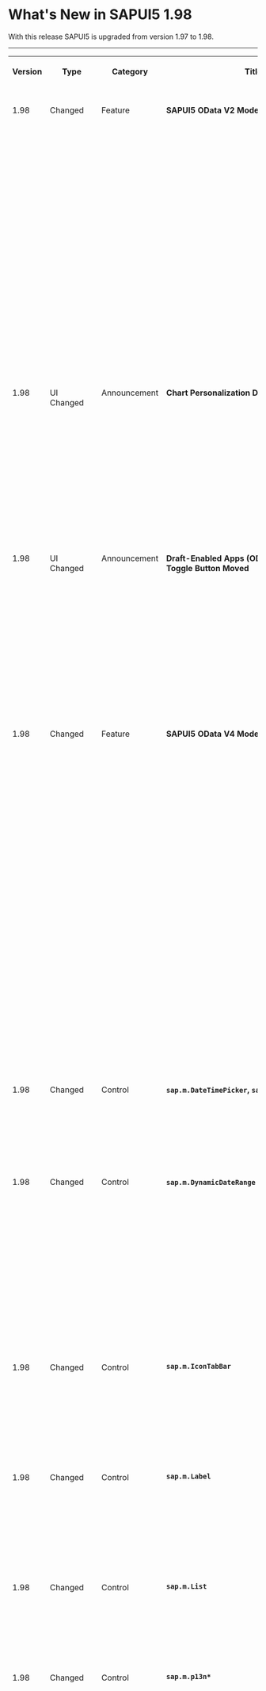 <!-- loiod9f16f2262a947ef9cd5b58f11c54b6e -->

# What's New in SAPUI5 1.98

With this release SAPUI5 is upgraded from version 1.97 to 1.98.



** **


<table>
<tr>
<th valign="top">

Version



</th>
<th valign="top">

Type



</th>
<th valign="top">

Category



</th>
<th valign="top">

Title



</th>
<th valign="top">

Description



</th>
<th valign="top">

Action



</th>
<th valign="top">

Available as of



</th>
</tr>
<tr>
<td valign="top">

 1.98 



</td>
<td valign="top">

 Changed 



</td>
<td valign="top">

 Feature 



</td>
<td valign="top">

 **SAPUI5 OData V2 Model** 



</td>
<td valign="top">

**SAPUI5 OData V2 Model**

The new version of the SAPUI5 OData V2 model introduces the following features:

-   The `sap.ui.model.odata.v2.ODataListBinding#create` method, which allows to create transient entries in a list binding similar to its counterpart in the OData V4 model. For more information, see [Creating Entities](../04_Essentials/odata-v2-model-6c47b2b.md#loio4c4cd99af9b14e08bb72470cc7cabff4).

-   You can now create inactive contexts using `sap.ui.model.odata.v2.ODataListBinding#create`. There is no POST request for an inactive context. The context will become active as soon as any of its properties is changed. Once this happens, the `createActivate` event is raised, enabling the application to create a new inactive context.

    Inactive contexts do not influence `sap.ui.model.odata.v2.ODataListBinding#getCount`. They are neither pending changes nor are they reset by `sap.ui.model.odata.v2.ODataModel#resetChanges`. For more information, see [Creating Entities](../04_Essentials/odata-v2-model-6c47b2b.md#loio4c4cd99af9b14e08bb72470cc7cabff4).

-   The `getAllCurrentContexts` method for list bindings returns all current contexts without raising a request.For more information, see [`sap.ui.model.ListBinding#getAllCurrentContexts`](https://ui5.sap.com/#/api/sap.ui.model.ListBinding%23methods/getAllCurrentContexts).


<sub>Changed•Feature•Info Only•1.98</sub>



</td>
<td valign="top">

Info Only



</td>
<td valign="top">

2022-01-27



</td>
</tr>
<tr>
<td valign="top">

 1.98 



</td>
<td valign="top">

 UI Changed 



</td>
<td valign="top">

 Announcement 



</td>
<td valign="top">

 **Chart Personalization Dialog Updated** 



</td>
<td valign="top">

**Chart Personalization Dialog Updated**

> ### Note:  
> The following information concerns important changes for end users. These changes may require end users to adjust and/or test cases to be adapted, but they won't stop or disrupt software or processes.

We have improved the dialog based on UX research. The panel for the dimension and measure selection has been updated and the option to select a chart type has been removed from the dialog. The switch is now available from the *Chart* toolbar.

<sub>UI Changed•Announcement•Info Only•1.98</sub>



</td>
<td valign="top">

 Info Only 



</td>
<td valign="top">

2022-01-27



</td>
</tr>
<tr>
<td valign="top">

 1.98 



</td>
<td valign="top">

 UI Changed 



</td>
<td valign="top">

 Announcement 



</td>
<td valign="top">

 **Draft-Enabled Apps \(OData V2\): Draft Toggle Button Moved** 



</td>
<td valign="top">

**Draft-Enabled Apps \(OData V2\): Draft Toggle Button Moved**

> ### Note:  
> The following information concerns important changes for end users. These changes may require end users to adjust and/or test cases to be adapted, but they won't stop or disrupt software or processes.

In draft-enabled list reports and object pages, the *Hide/Show Draft Values* toggle button has been removed from the toolbar. The option to hide or show draft values can now be found in the *Editing Status* dropdown list. For more information, see [Toggling Between Draft and Saved Values](../06_SAP_Fiori_Elements/toggling-between-draft-and-saved-values-fd3950a.md).

<sub>UI Changed•Announcement•Info Only•1.98</sub>



</td>
<td valign="top">

 Info Only 



</td>
<td valign="top">

2022-01-27



</td>
</tr>
<tr>
<td valign="top">

 1.98 



</td>
<td valign="top">

 Changed 



</td>
<td valign="top">

 Feature 



</td>
<td valign="top">

 **SAPUI5 OData V4 Model** 



</td>
<td valign="top">

**SAPUI5 OData V4 Model**

The new version of the SAPUI5 OData V4 model introduces the following features:

-   You can now replace a row context of a list with a sibling entity of the same collection. The sibling entity must be available as a :1 navigation property and is accessed with an operation binding. For more information, see [Draft Handling with the OData V4 Model](../04_Essentials/draft-handling-with-the-odata-v4-model-40986e6.md).

-   An application can now create inactive contexts in a list binding using the `bInactive` parameter of `sap.ui.model.odata.v4.ODataListBinding#create`, provided the update group of the binding is an `Auto` group. There is no POST request for an inactive context. The context will become active as soon as any of its properties is changed. Once this happens, the `createActivate` event is raised, enabling the application to create a new inactive context.

    Inactive contexts do not influence `sap.ui.model.odata.v4.ODataListBinding#getCount`. They are neither pending changes nor are they reset by `sap.ui.model.odata.v4.ODataListBinding#resetChanges` or `sap.ui.model.odata.v4.ODataModel#resetChanges`. For more information, see [Creating an Entity](../04_Essentials/creating-an-entity-c9723f8.md).

-   The `sap.ui.model.odata.v4.ODataListBinding#getAllCurrentContexts` method returns all current contexts without raising a request.

-   The experimental `sap.ui.model.odata.v4.ODataContextBinding#moveEntityTo` method introduced with SAPUI5 1.95 is deprecated.


<sub>Changed•Feature•Info Only•1.98</sub>



</td>
<td valign="top">

 Info Only 



</td>
<td valign="top">

2022-01-27



</td>
</tr>
<tr>
<td valign="top">

 1.98 



</td>
<td valign="top">

 Changed 



</td>
<td valign="top">

 Control 



</td>
<td valign="top">

 **`sap.m.DateTimePicker`, `sap.m.TimePicker`** 



</td>
<td valign="top">

**`sap.m.DateTimePicker`, `sap.m.TimePicker`**

We have introduced a shortcut button that focuses the current time. The button is shown if the new `showCurrentTimeButton` property is set to true. For more information, see the [API Reference](https://ui5.sap.com/#/api/sap.m.TimePicker) and the [Sample](https://ui5.sap.com/#/entity/sap.m.TimePicker/sample/sap.m.sample.TimePicker).

<sub>Changed•Control•Info Only•1.98</sub>



</td>
<td valign="top">

 Info Only 



</td>
<td valign="top">

2022-01-27



</td>
</tr>
<tr>
<td valign="top">

 1.98 



</td>
<td valign="top">

 Changed 



</td>
<td valign="top">

 Control 



</td>
<td valign="top">

 **`sap.m.DynamicDateRange` \(Experimental\)** 



</td>
<td valign="top">

**`sap.m.DynamicDateRange` \(Experimental\)**

-   When the user types something in the input field of the control, the displayed suggestion items now appear in groups if the `enableGroupHeaders` property is set to `true`.

-   We have added new standard options to the control that represent the first or the last day of the current week, month, quarter, or year.

-   The `StandardDynamicDateRangeKeys` is now an enumeration with keys matching the values. The default value of the `DynamicDateRange` control’s `options` property is now a full array of the keys \(before it was an empty array\).


For more information, see the [API Reference](https://ui5.sap.com/#/api/sap.m.DynamicDateRange) and the [Samples](https://ui5.sap.com/#/entity/sap.m.DynamicDateRange).

<sub>Changed•Control•Info Only•1.98</sub>



</td>
<td valign="top">

 Info Only 



</td>
<td valign="top">

2022-01-27



</td>
</tr>
<tr>
<td valign="top">

 1.98 



</td>
<td valign="top">

 Changed 



</td>
<td valign="top">

 Control 



</td>
<td valign="top">

 **`sap.m.IconTabBar`** 



</td>
<td valign="top">

**`sap.m.IconTabBar`**

There is a change in the way how the control computes and displays the number of tabs that are in the overflow buttons at both sides of the tabs area, when the property overflow mode is set to `StartAndEnd`. Now, only the top-level tabs are counted and not the nested sub-tabs. For more information, see the [API Reference](https://ui5.sap.com/#/api/sap.m.IconTabBar) and the [Sample](https://ui5.sap.com/#/entity/sap.m.IconTabBar/sample/sap.m.sample.IconTabBarStartAndEndOverflow).

<sub>Changed•Control•Info Only•1.98</sub>



</td>
<td valign="top">

 Info Only 



</td>
<td valign="top">

2022-01-27



</td>
</tr>
<tr>
<td valign="top">

 1.98 



</td>
<td valign="top">

 Changed 



</td>
<td valign="top">

 Control 



</td>
<td valign="top">

 **`sap.m.Label`** 



</td>
<td valign="top">

**`sap.m.Label`**

We have introduced a new `showColon` property. If set to `true`, a colon \(:\) character is added to the label. This feature is useful in cases when the Label is used independently. In contrast, when the Label is in a Form or in a Simple Form, the colon \(:\) character is displayed automatically regardless of the value of the `showColon` property. For more information, see the [API Reference](https://ui5.sap.com/#/api/sap.m.Label).

<sub>Changed•Control•Info Only•1.98</sub>



</td>
<td valign="top">

 Info Only 



</td>
<td valign="top">

2022-01-27



</td>
</tr>
<tr>
<td valign="top">

 1.98 



</td>
<td valign="top">

 Changed 



</td>
<td valign="top">

 Control 



</td>
<td valign="top">

 **`sap.m.List`** 



</td>
<td valign="top">

**`sap.m.List`**

You can now display an avatar in your list instead of an image or icon. We have integrated the `sap.m.Avatar` control as an aggregation of `StandardListItem`. For more information, see the [API Reference](https://ui5.sap.com/#/api/sap.m.StandardListItem%23aggregations) and the [Sample](https://ui5.sap.com/#/entity/sap.m.StandardListItem/sample/sap.m.sample.StandardListItemAvatar).

<sub>Changed•Control•Info Only•1.98</sub>



</td>
<td valign="top">

 Info Only 



</td>
<td valign="top">

2022-01-27



</td>
</tr>
<tr>
<td valign="top">

 1.98 



</td>
<td valign="top">

 Changed 



</td>
<td valign="top">

 Control 



</td>
<td valign="top">

 **`sap.m.p13n*`** 



</td>
<td valign="top">

**`sap.m.p13n*`**

We have made personalization within a table or list more reusable. Different panels with reusable content for the various types of personalization are now available for freestyle use in your application.

The following panels are available \(as experimental APIs\):

-   `sap.m.p13n.SelectionPanel`

    Defines a number of properties that allow you to select and deselect fields as columns in your table, for example, and to change their order.

-   `sap.m.p13n.SortPanel`

    Defines a number of properties that allow you to sort your items based on various criteria, for example, in ascending or descending order.

-   `sap.m.p13n.GroupPanel`

    Defines a number of properties that allow you to group your data.


The panels are aggregated to `sap.m.p13n.Popup` \(experimental\), which serves as a container for all the panels.

For more information, see the [API Reference](https://ui5.sap.com/#/api/sap.m.p13n) and the [Sample](https://ui5.sap.com/#/entity/sap.m.p13n.Popup/sample/sap.m.sample.p13n.Popup).

<sub>Changed•Control•Info Only•1.98</sub>



</td>
<td valign="top">

 Info Only 



</td>
<td valign="top">

2022-01-27



</td>
</tr>
<tr>
<td valign="top">

 1.98 



</td>
<td valign="top">

 Changed 



</td>
<td valign="top">

 Control 



</td>
<td valign="top">

 **`sap.m.SinglePlanningCalendar`** 



</td>
<td valign="top">

**`sap.m.SinglePlanningCalendar`**

With the new `firstDayOfWeek` property, you can now set the first day of a week displayed in the Week and Month views of the control. If there is no valid value set, the default from the user locale is used. For more information, see the [API Reference](https://ui5.sap.com/#/api/sap.m.SinglePlanningCalendar) and the [Sample](https://ui5.sap.com/#/entity/sap.m.SinglePlanningCalendar/sample/sap.m.sample.SinglePlanningCalendarSnappingHeader).

<sub>Changed•Control•Info Only•1.98</sub>



</td>
<td valign="top">

 Info Only 



</td>
<td valign="top">

2022-01-27



</td>
</tr>
<tr>
<td valign="top">

 1.98 



</td>
<td valign="top">

 Changed 



</td>
<td valign="top">

 Control 



</td>
<td valign="top">

 **`sap.m.upload.UploadSet`** 



</td>
<td valign="top">

**`sap.m.upload.UploadSet`**

For the `uploadCompleted` event, an additional JSON response object is now passed. Along with it, some of its parameters are also passed such as response, `responseXML`, `readyState`, status, and headers. It helps you to understand if the upload is complete.

<sub>Changed•Control•Info Only•1.98</sub>



</td>
<td valign="top">

 Info Only 



</td>
<td valign="top">

2022-01-27



</td>
</tr>
<tr>
<td valign="top">

 1.98 



</td>
<td valign="top">

 Changed 



</td>
<td valign="top">

 Control 



</td>
<td valign="top">

 **`sap.ui.comp.smartchart.SmartChart`** 



</td>
<td valign="top">

**`sap.ui.comp.smartchart.SmartChart`**

We have improved and simplified the usability of the *View Settings* dialog for the `SmartChart` control and made it more consistent with the personalization dialogs for the other smart controls.

The following changes have been made:

-   The dialog now shows the data visualized based on fields and layout options \(formerly called "roles"\) in a table that is grouped by dimensions and measures \(formerly called "type"\).

-   You can now select the chart type in the toolbar only.

-   The selected fields are shown automatically.

-   The dialog now automatically provides layout options that are compatible with the selected chart type.

-   You can select new dimensions or measures in an additional row.


![](images/SmartChart_ViewSettings_WN_a5bc782.png) For more information, see the [Sample](https://ui5.sap.com/#/entity/sap.ui.comp.smartchart.SmartChart/sample/sap.ui.comp.sample.smartchart.general). 

<sub>Changed•Control•Info Only•1.98</sub>



</td>
<td valign="top">

 Info Only 



</td>
<td valign="top">

2022-01-27



</td>
</tr>
<tr>
<td valign="top">

 1.98 



</td>
<td valign="top">

 Changed 



</td>
<td valign="top">

 Control 



</td>
<td valign="top">

 **`sap.ui.comp.smartfilterbar.SmartFilterBar` and `sap.ui.comp.smartfield.SmartField`** 



</td>
<td valign="top">

**`sap.ui.comp.smartfilterbar.SmartFilterBar` and `sap.ui.comp.smartfield.SmartField`**

`SmartFilterBar` and `SmartField` now support the `com.sap.vocabularies.UI.v1.PresentationVariant.SortOrder` annotation for value lists with fixed values. This allows you to overwrite the backend sorting. For more information, see the [API Reference](https://ui5.sap.com/#/api/sap.ui.comp.smartfilterbar.SmartFilterBar%23annotations/PresentationVariant) and the [Sample](https://ui5.sap.com/#/entity/sap.ui.comp.smartfilterbar.SmartFilterBar/sample/sap.ui.comp.sample.smartfilterbar.PresentationVariantSortOrderAnnotation) for `SmartFilterBar`, the [API Reference](https://ui5.sap.com/#/api/sap.ui.comp.smartfield.SmartField%23annotations/PresentationVariant), and the [Sample](https://ui5.sap.com/#/entity/sap.ui.comp.smartfield.SmartField/sample/sap.ui.comp.sample.smartfield.PresentationVariantSortOrderAnnotation) for `SmartField`. 

<sub>Changed•Control•Info Only•1.98</sub>



</td>
<td valign="top">

 Info Only 



</td>
<td valign="top">

2022-01-27



</td>
</tr>
<tr>
<td valign="top">

 1.98 



</td>
<td valign="top">

 Changed 



</td>
<td valign="top">

 Control 



</td>
<td valign="top">

 **`sap.ui.comp.smartfilterbar.SmartFilterBar`** 



</td>
<td valign="top">

**`sap.ui.comp.smartfilterbar.SmartFilterBar`**

-   Until now, `SmartFilterBar` was using `sap.m.DatePicker` for single date filters that use the `Edm.DateTime` OData type with the `sap:display-format="Date"` annotation, and `Edm.String` OData type with the `sap:filter-restriction="single-value"` annotation. Now, the control supports the new `sap.m.DynamicDateRange` control for single date filters. This allows you to store semantic dates and restore them later when navigating or selecting a variant.

    In addition, we've adopted new single date options such as the first day of the current week, last day of the current week, first day of the current month, etc.

-   `SmartFilterBar` now also supports the option to set a default operator for date range and single date controls. With this improvement, we’ve made it a lot easier to change the default operator in the XML view via control configuration. Note that this method is not applicable for operators that need a parameter, for example 'Next X Days' where X is the required parameter.

    For more information, see the [Sample](https://ui5.sap.com/#/entity/sap.ui.comp.smartfilterbar.SmartFilterBar/sample/sap.ui.comp.sample.smartfilterbar.UseDateRangeType).


<sub>Changed•Control•Info Only•1.98</sub>



</td>
<td valign="top">

 Info Only 



</td>
<td valign="top">

2022-01-27



</td>
</tr>
<tr>
<td valign="top">

 1.98 



</td>
<td valign="top">

 Changed 



</td>
<td valign="top">

 Control 



</td>
<td valign="top">

 **`sap.ui.comp.valuehelpdialog.ValueHelpDialog`** 



</td>
<td valign="top">

**`sap.ui.comp.valuehelpdialog.ValueHelpDialog`**

After introducing the visualization of multiple consecutive whitespace characters in the `SmartField` and `SmartFilterBar` controls in versions 1.96 and 1.97 respectively, we've now added this feature to the `ValueHelpDialog` control as well.

<sub>Changed•Control•Info Only•1.98</sub>



</td>
<td valign="top">

 Info Only 



</td>
<td valign="top">

2022-01-27



</td>
</tr>
<tr>
<td valign="top">

 1.98 



</td>
<td valign="top">

 Changed 



</td>
<td valign="top">

 Control 



</td>
<td valign="top">

 **`sap.ui.integration.widgets.Card`** 



</td>
<td valign="top">

**`sap.ui.integration.widgets.Card`**

-   We have introduced a new filter type – Search \(experimental\). To define it, you only have to set the filter's `type` property to `Search`, and then specify the optional initial value of the filter and the placeholder of the field. For more information, see the [Search Filter](https://ui5.sap.com/test-resources/sap/ui/integration/demokit/cardExplorer/webapp/index.html#/learn/filters/search) section and the [Sample](https://ui5.sap.com/test-resources/sap/ui/integration/demokit/cardExplorer/webapp/index.html#/explore/searchFilter) in the Card Explorer.

-   Integration cards now support \(experimentally\) CSRF tokens as a method to prevent CSRF attacks. For more information, see the [CSRF Tokens](https://ui5.sap.com/test-resources/sap/ui/integration/demokit/cardExplorer/webapp/index.html#/learn/configuration/csrfTokens) section and the [Sample](https://ui5.sap.com/test-resources/sap/ui/integration/demokit/cardExplorer/webapp/index.html#/explore/data/csrf) in the Card Explorer.

-   The submit action of the Adaptive card supports binding syntax. This allows card developers to map the values entered by the end user to the payload structure expected by the back-end service. For more information, see the [Action Handlers](https://ui5.sap.com/test-resources/sap/ui/integration/demokit/cardExplorer/webapp/index.html#/learn/configuration/actionHandlers) section and the [Sample](https://ui5.sap.com/test-resources/sap/ui/integration/demokit/cardExplorer/webapp/index.html#/explore/adaptive/adaptive-action-submit-custom-payload) in the Card Explorer.

-   We have added support for more HTTP request methods. Together with GET and POST, Integration cards now also support PUT, PATCH, DELETE, OPTIONS, and HEAD methods. For more information, see the [Data Handling](https://ui5.sap.com/test-resources/sap/ui/integration/demokit/cardExplorer/webapp/index.html#/learn/features/data) section in the Card Explorer.

-   Object cards are \(experimentally\) enhanced with new item types and a new attribute. The new item types are `NumericData`, which shows some KPIs, and `Status`. The new attribute is `maxLines` - it represents the maximum number of lines the text can take. For more information, see the [Object Card](https://ui5.sap.com/test-resources/sap/ui/integration/demokit/cardExplorer/webapp/index.html#/learn/types/object) section, the [To Do Card](https://ui5.sap.com/test-resources/sap/ui/integration/demokit/cardExplorer/webapp/index.html#/explore/object/todoCard) sample, and [Additional Object Details](https://ui5.sap.com/test-resources/sap/ui/integration/demokit/cardExplorer/webapp/index.html#/explore/object/additionalObjectDetails) sample in the Card Explorer.

-   We have updated the `sap.ui.integration.widgets.Card` of type Adaptive with the new 1.01 version of UI5 Web Components. For more information, see the [Adaptive Card](https://ui5.sap.com/test-resources/sap/ui/integration/demokit/cardExplorer/webapp/index.html#/learn/types/adaptive) section in the Card Explorer.
-   We have updated the `sap.ui.integration.widgets.Card` of type Adaptive to support the newest templating and markdown features available for Microsoft Adaptive Cards, by getting the latest versions of `adaptivecards-templating`, `adaptive-expressions`, and `markdown-it`. Due to changes in the templating syntax, developers should adapt their applications when they switch to version 1.98. For more information, see the [Adaptive Card](https://ui5.sap.com/test-resources/sap/ui/integration/demokit/cardExplorer/webapp/index.html#/learn/types/adaptive) section and the [Templating](https://ui5.sap.com/test-resources/sap/ui/integration/demokit/cardExplorer/webapp/index.html#/explore/adaptive/templating) and [Markdown](https://ui5.sap.com/test-resources/sap/ui/integration/demokit/cardExplorer/webapp/index.html#/explore/adaptive/markdown) Samples in the Card Explorer. 

<sub>Changed•Control•Info Only•1.98</sub>



</td>
<td valign="top">

 Info Only 



</td>
<td valign="top">

2022-01-27



</td>
</tr>
<tr>
<td valign="top">

 1.98 



</td>
<td valign="top">

 Changed 



</td>
<td valign="top">

 Control 



</td>
<td valign="top">

 **`sap.ui.richtexteditor.RichTextEditor`** 



</td>
<td valign="top">

**`sap.ui.richtexteditor.RichTextEditor`**

We have updated the TinyMCE version 5 used in `sap.ui.richtexteditor.RichTextEditor` to TinyMCE 5.10.2. We recommend switching to the newer version, as v4 is no longer supported by TinyMCE and will not receive updates. For more information, see [sap.ui.richtexteditor](../10_More_About_Controls/sap-ui-richtexteditor-d4f3f15.md) and the [Samples](https://ui5.sap.com/#/entity/sap.ui.richtexteditor.RichTextEditor).

<sub>Changed•Control•Info Only•1.98</sub>



</td>
<td valign="top">

 Info Only 



</td>
<td valign="top">

2022-01-27



</td>
</tr>
<tr>
<td valign="top">

 1.98 



</td>
<td valign="top">

 Deprecated 



</td>
<td valign="top">

 Control 



</td>
<td valign="top">

 **`sap.f.IllustratedMessage` / `sap.m.IllustratedMessage`** 



</td>
<td valign="top">

**`sap.f.IllustratedMessage` / `sap.m.IllustratedMessage`**

The `sap.f.IllustratedMessage` and its related classes are now moved to the `sap.m` library. The `sap.f` classes and their documentation are kept for compatibility reasons and are marked as deprecated. All of them extend their `sap.m` version.For more information, see the [API Reference](https://ui5.sap.com/#/api/sap.f.IllustratedMessage).

<sub>Deprecated•Control•Info Only•1.98</sub>



</td>
<td valign="top">

 Info Only 



</td>
<td valign="top">

2022-01-27



</td>
</tr>
<tr>
<td valign="top">

 1.98 



</td>
<td valign="top">

 Deprecated 



</td>
<td valign="top">

 Control 



</td>
<td valign="top">

 **`sap.m.P13n*`** 



</td>
<td valign="top">

**`sap.m.P13n*`**

The following entities have been deprecated and replaced with the new personalization panels:

-   `sap.m.P13nDialog`

-   `sap.m.P13nColumnsPanel`

-   `sap.m.P13nSortPanel`

-   `sap.m.P13nGroupPanel`


<sub>Deprecated•Control•Info Only•1.98</sub>



</td>
<td valign="top">

 Info Only 



</td>
<td valign="top">

2022-01-27



</td>
</tr>
<tr>
<td valign="top">

 1.98 



</td>
<td valign="top">

 Changed 



</td>
<td valign="top">

 SAP Fiori Elements 



</td>
<td valign="top">

 **SAP Fiori elements for OData V2** 



</td>
<td valign="top">

**SAP Fiori elements for OData V2**

The following changes and new features are available for SAP Fiori elements for OData V2:

-   Keyboard shortcuts for standard actions such as create, delete, edit, etc., can now get redirected to extension actions that replace the standard action. For more information, see [Keyboard Shortcuts](../06_SAP_Fiori_Elements/keyboard-shortcuts-0cd318c.md).

-   An additional filter option, *All \(Hiding Drafts\)*, is now available for the *Editing Status* filter field, for all draft applications. It replaces the draft toggle button in the list report table toolbar. Also, with this change, the draft toggle feature is available by default in draft-enabled applications. For more information, see [Toggling Between Draft and Saved Values](../06_SAP_Fiori_Elements/toggling-between-draft-and-saved-values-fd3950a.md).

-   It’s now possible to mass edit records in the list report page using the Edit dialog. For more information, see [Enabling Editing Using a Dialog \(Mass Edit\) in the List Report](../06_SAP_Fiori_Elements/enabling-editing-using-a-dialog-mass-edit-in-the-list-report-7cc4f04.md).

-   You now have an option to navigate from the list report to an object page directly in edit mode. For more information, see [Navigation to an Object Page in Edit Mode](../06_SAP_Fiori_Elements/navigation-to-an-object-page-in-edit-mode-8665847.md).

-   A validation of required fields is now possible before the object create request for non-draft objects. For more information, see [Validation of Required Fields in Non-draft Applications](../06_SAP_Fiori_Elements/validation-of-required-fields-in-non-draft-applications-400565b.md).

-   The visual filter section in the *Adapt Filter* dialog now supports dropdown-based filtering. The visual filters are now filtered based on the selection made, such as: *Visible*, *Active*, *Mandatory*, etc.

-   The visual filters now display the text associated with the units such as currency or unit of measures. For more information, see [Visual Filters](../06_SAP_Fiori_Elements/visual-filters-1714720.md).


<sub>Changed•SAP Fiori Elements•Info Only•1.98</sub>



</td>
<td valign="top">

 Info Only 



</td>
<td valign="top">

2022-01-27



</td>
</tr>
<tr>
<td valign="top">

 1.98 



</td>
<td valign="top">

 Changed 



</td>
<td valign="top">

 SAP Fiori Elements 



</td>
<td valign="top">

 **SAP Fiori elements for OData V4** 



</td>
<td valign="top">

**SAP Fiori elements for OData V4**

The following changes and new features are available for SAP Fiori elements for OData V4:

-   The `FilterBar` building block now supports default values and custom filters. For more information, see [Building Blocks](../06_SAP_Fiori_Elements/building-blocks-24c1304.md).

-   SAP Fiori elements now enables you to navigate to a different internal target. For more information, see [Example: Enable Internal Navigation to Different Detail Page](../06_SAP_Fiori_Elements/example-enable-internal-navigation-to-different-detail-page-75002b3.md).

-   Users can now navigate to an app by clicking on the header of a KPI card. For more information, see [Creating Key Performance Indicator Tags](../06_SAP_Fiori_Elements/creating-key-performance-indicator-tags-d80a360.md).

-   Optimizations for the automatic column width calculation in tables are available for the `FieldGroup` and `Date`, both in display and edit mode. For more information, see [Setting the Default Column Width](../06_SAP_Fiori_Elements/setting-the-default-column-width-a765253.md).

-   SAP Fiori elements now supports restrictions for the MIME type and file size for `Edm.Stream` properties. For more information, see [Different Representations of a Field](../06_SAP_Fiori_Elements/different-representations-of-a-field-c18ada4.md).


<sub>Changed•SAP Fiori Elements•Info Only•1.98</sub>



</td>
<td valign="top">

 Info Only 



</td>
<td valign="top">

2022-01-27



</td>
</tr>
</table>

**Related Information**  


[What's New in SAPUI5 1.113](what-s-new-in-sapui5-1-113-a9553fe.md "With this release SAPUI5 is upgraded from version 1.112 to 1.113.")

[What's New in SAPUI5 1.112](what-s-new-in-sapui5-1-112-34afc69.md "With this release SAPUI5 is upgraded from version 1.111 to 1.112.")

[What's New in SAPUI5 1.111](what-s-new-in-sapui5-1-111-7a67837.md "With this release SAPUI5 is upgraded from version 1.110 to 1.111.")

[What's New in SAPUI5 1.110](what-s-new-in-sapui5-1-110-71a855c.md "With this release SAPUI5 is upgraded from version 1.109 to 1.110.")

[What's New in SAPUI5 1.109](what-s-new-in-sapui5-1-109-3264bd2.md "With this release SAPUI5 is upgraded from version 1.108 to 1.109.")

[What's New in SAPUI5 1.108](what-s-new-in-sapui5-1-108-66e33f0.md "With this release SAPUI5 is upgraded from version 1.107 to 1.108.")

[What's New in SAPUI5 1.107](what-s-new-in-sapui5-1-107-d4ff916.md "With this release SAPUI5 is upgraded from version 1.106 to 1.107.")

[What's New in SAPUI5 1.106](what-s-new-in-sapui5-1-106-5b497b0.md "With this release SAPUI5 is upgraded from version 1.105 to 1.106.")

[What's New in SAPUI5 1.105](what-s-new-in-sapui5-1-105-4d6c00e.md "With this release SAPUI5 is upgraded from version 1.104 to 1.105.")

[What's New in SAPUI5 1.104](what-s-new-in-sapui5-1-104-69e567c.md "With this release SAPUI5 is upgraded from version 1.103 to 1.104.")

[What's New in SAPUI5 1.103](what-s-new-in-sapui5-1-103-0e98c76.md "With this release SAPUI5 is upgraded from version 1.102 to 1.103.")

[What's New in SAPUI5 1.102](what-s-new-in-sapui5-1-102-f038c99.md "With this release SAPUI5 is upgraded from version 1.101 to 1.102.")

[What's New in SAPUI5 1.101](what-s-new-in-sapui5-1-101-7733b00.md "With this release SAPUI5 is upgraded from version 1.100 to 1.101.")

[What's New in SAPUI5 1.100](what-s-new-in-sapui5-1-100-27dec1d.md "With this release SAPUI5 is upgraded from version 1.99 to 1.100.")

[What's New in SAPUI5 1.99](what-s-new-in-sapui5-1-99-4f35848.md "With this release SAPUI5 is upgraded from version 1.98 to 1.99.")

[What's New in SAPUI5 1.97](what-s-new-in-sapui5-1-97-fa0e282.md "With this release SAPUI5 is upgraded from version 1.96 to 1.97.")

[What's New in SAPUI5 1.96](what-s-new-in-sapui5-1-96-7a9269f.md "With this release SAPUI5 is upgraded from version 1.95 to 1.96.")

[What's New in SAPUI5 1.95](what-s-new-in-sapui5-1-95-a1aea67.md "With this release SAPUI5 is upgraded from version 1.94 to 1.95.")

[What's New in SAPUI5 1.94](what-s-new-in-sapui5-1-94-c40f1e6.md "With this release SAPUI5 is upgraded from version 1.93 to 1.94.")

[What's New in SAPUI5 1.93](what-s-new-in-sapui5-1-93-f273340.md "With this release SAPUI5 is upgraded from version 1.92 to 1.93.")

[What's New in SAPUI5 1.92](what-s-new-in-sapui5-1-92-1ef345d.md "With this release SAPUI5 is upgraded from version 1.91 to 1.92.")

[What's New in SAPUI5 1.91](what-s-new-in-sapui5-1-91-0a2bd79.md "With this release SAPUI5 is upgraded from version 1.90 to 1.91.")

[What's New in SAPUI5 1.90](what-s-new-in-sapui5-1-90-91c10c2.md "With this release SAPUI5 is upgraded from version 1.89 to 1.90.")

[What's New in SAPUI5 1.89](what-s-new-in-sapui5-1-89-e56cddc.md "With this release SAPUI5 is upgraded from version 1.88 to 1.89.")

[What's New in SAPUI5 1.88](what-s-new-in-sapui5-1-88-e15a206.md "With this release SAPUI5 is upgraded from version 1.87 to 1.88.")

[What's New in SAPUI5 1.87](what-s-new-in-sapui5-1-87-b506da7.md "With this release SAPUI5 is upgraded from version 1.86 to 1.87.")

[What's New in SAPUI5 1.86](what-s-new-in-sapui5-1-86-4c1c959.md "With this release SAPUI5 is upgraded from version 1.85 to 1.86.")

[What's New in SAPUI5 1.85](what-s-new-in-sapui5-1-85-1d18eb5.md "With this release SAPUI5 is upgraded from version 1.84 to 1.85.")

[What's New in SAPUI5 1.84](what-s-new-in-sapui5-1-84-dc76640.md "With this release SAPUI5 is upgraded from version 1.82 to 1.84.")

[What's New in SAPUI5 1.82](what-s-new-in-sapui5-1-82-3a8dd13.md "With this release SAPUI5 is upgraded from version 1.81 to 1.82.")

[What's New in SAPUI5 1.81](what-s-new-in-sapui5-1-81-f5e2a21.md "With this release SAPUI5 is upgraded from version 1.80 to 1.81.")

[What's New in SAPUI5 1.80](what-s-new-in-sapui5-1-80-8cee506.md "With this release SAPUI5 is upgraded from version 1.79 to 1.80.")

[What's New in SAPUI5 1.79](what-s-new-in-sapui5-1-79-99c4cdc.md "With this release SAPUI5 is upgraded from version 1.78 to 1.79.")

[What's New in SAPUI5 1.78](what-s-new-in-sapui5-1-78-f09b63e.md "With this release SAPUI5 is upgraded from version 1.77 to 1.78.")

[What's New in SAPUI5 1.77](what-s-new-in-sapui5-1-77-c46b439.md "With this release SAPUI5 is upgraded from version 1.76 to 1.77.")

[What's New in SAPUI5 1.76](what-s-new-in-sapui5-1-76-aad03b5.md "With this release SAPUI5 is upgraded from version 1.75 to 1.76.")

[What's New in SAPUI5 1.75](what-s-new-in-sapui5-1-75-5cbb62d.md "With this release SAPUI5 is upgraded from version 1.74 to 1.75.")

[What's New in SAPUI5 1.74](what-s-new-in-sapui5-1-74-c22208a.md "With this release SAPUI5 is upgraded from version 1.73 to 1.74.")

[What's New in SAPUI5 1.73](what-s-new-in-sapui5-1-73-231dd13.md "With this release SAPUI5 is upgraded from version 1.72 to 1.73.")

[What's New in SAPUI5 1.72](what-s-new-in-sapui5-1-72-521cad9.md "With this release SAPUI5 is upgraded from version 1.71 to 1.72.")

[What's New in SAPUI5 1.71](what-s-new-in-sapui5-1-71-a93a6a3.md "With this release SAPUI5 is upgraded from version 1.70 to 1.71.")

[What's New in SAPUI5 1.70](what-s-new-in-sapui5-1-70-f073d69.md "With this release SAPUI5 is upgraded from version 1.69 to 1.70.")

[What's New in SAPUI5 1.69](what-s-new-in-sapui5-1-69-89a18bd.md "With this release SAPUI5 is upgraded from version 1.68 to 1.69.")

[What's New in SAPUI5 1.68](what-s-new-in-sapui5-1-68-f94bf93.md "With this release SAPUI5 is upgraded from version 1.67 to 1.68.")

[What's New in SAPUI5 1.67](what-s-new-in-sapui5-1-67-a6b1472.md "With this release SAPUI5 is upgraded from version 1.66 to 1.67.")

[What's New in SAPUI5 1.66](what-s-new-in-sapui5-1-66-c9896e9.md "With this release SAPUI5 is upgraded from version 1.65 to 1.66.")

[What's New in SAPUI5 1.65](what-s-new-in-sapui5-1-65-0f5acfd.md "With this release SAPUI5 is upgraded from version 1.64 to 1.65.")

[What's New in SAPUI5 1.64](what-s-new-in-sapui5-1-64-0e30822.md "With this release SAPUI5 is upgraded from version 1.63 to 1.64.")

[What's New in SAPUI5 1.63](what-s-new-in-sapui5-1-63-e8d9da7.md "With this release SAPUI5 is upgraded from version 1.62 to 1.63.")

[What's New in SAPUI5 1.62](what-s-new-in-sapui5-1-62-771f4d5.md "With this release SAPUI5 is upgraded from version 1.61 to 1.62.")

[What's New in SAPUI5 1.61](what-s-new-in-sapui5-1-61-d991552.md "With this release SAPUI5 is upgraded from version 1.60 to 1.61.")

[What's New in SAPUI5 1.60](what-s-new-in-sapui5-1-60-5a0e1f7.md "With this release SAPUI5 is upgraded from version 1.58 to 1.60.")

[What's New in SAPUI5 1.58](what-s-new-in-sapui5-1-58-7c927aa.md "With this release SAPUI5 is upgraded from version 1.56 to 1.58.")

[What's New in SAPUI5 1.56](what-s-new-in-sapui5-1-56-108b7fd.md "With this release SAPUI5 is upgraded from version 1.54 to 1.56.")

[What's New in SAPUI5 1.54](what-s-new-in-sapui5-1-54-c838330.md "With this release SAPUI5 is upgraded from version 1.52 to 1.54.")

[What's New in SAPUI5 1.52](what-s-new-in-sapui5-1-52-849e1b6.md "With this release SAPUI5 is upgraded from version 1.50 to 1.52.")

[What's New in SAPUI5 1.50](what-s-new-in-sapui5-1-50-759e9f3.md "With this release SAPUI5 is upgraded from version 1.48 to 1.50.")

[What's New in SAPUI5 1.48](what-s-new-in-sapui5-1-48-fa1efac.md "With this release SAPUI5 is upgraded from version 1.46 to 1.48.")

[What's New in SAPUI5 1.46](what-s-new-in-sapui5-1-46-6307539.md "With this release SAPUI5 is upgraded from version 1.44 to 1.46.")

[What's New in SAPUI5 1.44](what-s-new-in-sapui5-1-44-a0cb7a0.md "With this release SAPUI5 is upgraded from version 1.42 to 1.44.")

[What's New in SAPUI5 1.42](what-s-new-in-sapui5-1-42-468b05d.md "With this release SAPUI5 is upgraded from version 1.40 to 1.42.")

[What's New in SAPUI5 1.40](what-s-new-in-sapui5-1-40-fbab50e.md "With this release SAPUI5 is upgraded from version 1.38 to 1.40.")

[What's New in SAPUI5 1.38](what-s-new-in-sapui5-1-38-f218918.md "With this release SAPUI5 is upgraded from version 1.36 to 1.38.")

